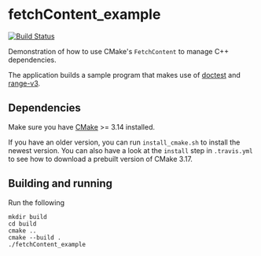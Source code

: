 # fetchContent_example

[![Build Status](https://travis-ci.com/bewagner/fetchContent_example.svg?branch=master)](https://travis-ci.com/bewagner/fetchContent_example)

Demonstration of how to use CMake's `FetchContent` to manage C++ dependencies.

The application builds a sample program that makes use of [doctest](https://github.com/onqtam/doctest) and [range-v3](https://github.com/ericniebler/range-v3).

## Dependencies
Make sure you have [CMake](https://github.com/Kitware/CMake) >= 3.14 installed. 

If you have an older version, you can run `install_cmake.sh` to install the newest version. 
You can also have a look at the `install` step in `.travis.yml` to see how to download a prebuilt version of CMake 3.17.

## Building and running

Run the following
```shell script
mkdir build 
cd build
cmake ..
cmake --build .
./fetchContent_example
```

